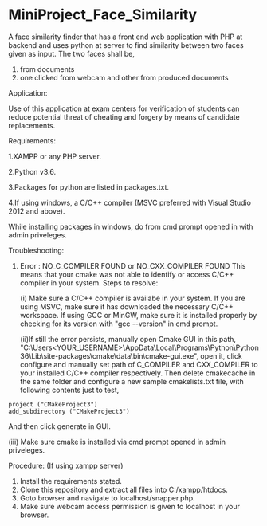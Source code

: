 # MiniProject_Face_Similarity

A face similarity finder that has a front end web application with PHP at backend and uses python at server to find similarity between two faces given as input. The two faces shall be, 
  1. from documents
  2. one clicked from webcam and other from produced documents
 
Application:

  Use of this application at exam centers for verification of students can reduce potential threat of cheating and forgery by means of candidate replacements. 

Requirements:

  1.XAMPP or any PHP server.
  
  2.Python v3.6.
  
  3.Packages for python are listed in packages.txt.
  
  4.If using windows, a C/C++ compiler (MSVC preferred with Visual Studio 2012 and above).
  
While installing packages in windows, do from cmd prompt opened in with admin priveleges.

Troubleshooting:
  1. Error : NO_C_COMPILER FOUND or NO_CXX_COMPILER FOUND
    This means that your cmake was not able to identify or access C/C++ compiler in your system. 
    Steps to resolve:
    
      (i) Make sure a C/C++ compiler is availabe in your system. If you are using MSVC, make sure it has downloaded the necessary C/C++ workspace. If using GCC or MinGW, make sure it is installed properly by checking for its version with "gcc --version" in cmd prompt.
      
      (ii)If still the error persists, manually open Cmake GUI in this path,    
      "C:\Users\<YOUR_USERNAME>\AppData\Local\Programs\Python\Python36\Lib\site-packages\cmake\data\bin\cmake-gui.exe",
      open it, click configure and manually set path of C_COMPILER and CXX_COMPILER to your installed C/C++ compiler respectively.
      Then delete cmakecache in the same folder and configure a new sample cmakelists.txt file, with following contents just to test,
          
    project ("CMakeProject3")
    add_subdirectory ("CMakeProject3")
    
   And then click generate in GUI.
    
   (iii) Make sure cmake is installed via cmd prompt opened in admin priveleges.

Procedure: (If using xampp server)
  1. Install the requirements stated.
  2. Clone this repository and extract all files into C:/xampp/htdocs.
  3. Goto browser and navigate to localhost/snapper.php.
  4. Make sure webcam access permission is given to localhost in your browser.
